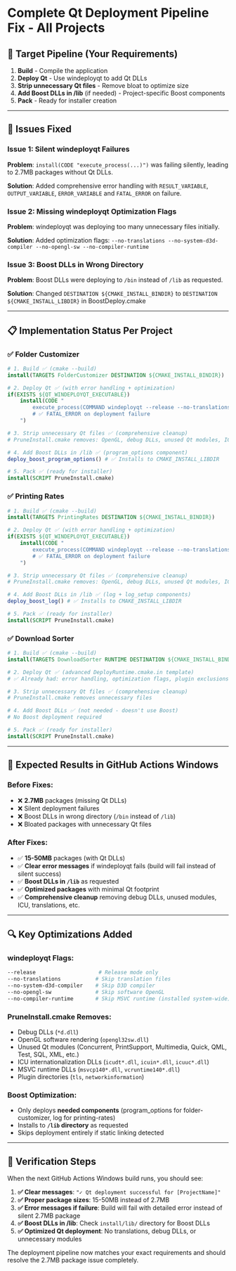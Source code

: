 # Complete Qt Deployment Pipeline Fix - All Projects

## 🎯 **Target Pipeline (Your Requirements)**

1. **Build** - Compile the application
2. **Deploy Qt** - Use windeployqt to add Qt DLLs
3. **Strip unnecessary Qt files** - Remove bloat to optimize size
4. **Add Boost DLLs in /lib** (if needed) - Project-specific Boost components
5. **Pack** - Ready for installer creation

---

## 🔧 **Issues Fixed**

### **Issue 1: Silent windeployqt Failures**

**Problem**: `install(CODE "execute_process(...)")` was failing silently, leading to 2.7MB packages without Qt DLLs.

**Solution**: Added comprehensive error handling with `RESULT_VARIABLE`, `OUTPUT_VARIABLE`, `ERROR_VARIABLE` and `FATAL_ERROR` on failure.

### **Issue 2: Missing windeployqt Optimization Flags**

**Problem**: windeployqt was deploying too many unnecessary files initially.

**Solution**: Added optimization flags: `--no-translations --no-system-d3d-compiler --no-opengl-sw --no-compiler-runtime`

### **Issue 3: Boost DLLs in Wrong Directory**

**Problem**: Boost DLLs were deploying to `/bin` instead of `/lib` as requested.

**Solution**: Changed `DESTINATION ${CMAKE_INSTALL_BINDIR}` to `DESTINATION ${CMAKE_INSTALL_LIBDIR}` in BoostDeploy.cmake

---

## 📋 **Implementation Status Per Project**

### **✅ Folder Customizer**

```cmake
# 1. Build ✅ (cmake --build)
install(TARGETS FolderCustomizer DESTINATION ${CMAKE_INSTALL_BINDIR})

# 2. Deploy Qt ✅ (with error handling + optimization)
if(EXISTS ${QT_WINDEPLOYQT_EXECUTABLE})
    install(CODE "
        execute_process(COMMAND windeployqt --release --no-translations ...)
        # ✅ FATAL_ERROR on deployment failure
    ")

# 3. Strip unnecessary Qt files ✅ (comprehensive cleanup)
# PruneInstall.cmake removes: OpenGL, debug DLLs, unused Qt modules, ICU, etc.

# 4. Add Boost DLLs in /lib ✅ (program_options component)
deploy_boost_program_options() # ✅ Installs to CMAKE_INSTALL_LIBDIR

# 5. Pack ✅ (ready for installer)
install(SCRIPT PruneInstall.cmake)
```

### **✅ Printing Rates**

```cmake
# 1. Build ✅ (cmake --build)
install(TARGETS PrintingRates DESTINATION ${CMAKE_INSTALL_BINDIR})

# 2. Deploy Qt ✅ (with error handling + optimization)
if(EXISTS ${QT_WINDEPLOYQT_EXECUTABLE})
    install(CODE "
        execute_process(COMMAND windeployqt --release --no-translations ...)
        # ✅ FATAL_ERROR on deployment failure
    ")

# 3. Strip unnecessary Qt files ✅ (comprehensive cleanup)
# PruneInstall.cmake removes: OpenGL, debug DLLs, unused Qt modules, ICU, etc.

# 4. Add Boost DLLs in /lib ✅ (log + log_setup components)
deploy_boost_log() # ✅ Installs to CMAKE_INSTALL_LIBDIR

# 5. Pack ✅ (ready for installer)
install(SCRIPT PruneInstall.cmake)
```

### **✅ Download Sorter**

```cmake
# 1. Build ✅ (cmake --build)
install(TARGETS DownloadSorter RUNTIME DESTINATION ${CMAKE_INSTALL_BINDIR})

# 2. Deploy Qt ✅ (advanced DeployRuntime.cmake.in template)
# ✅ Already had: error handling, optimization flags, plugin exclusions

# 3. Strip unnecessary Qt files ✅ (comprehensive cleanup)
# PruneInstall.cmake removes unnecessary files

# 4. Add Boost DLLs ✅ (not needed - doesn't use Boost)
# No Boost deployment required

# 5. Pack ✅ (ready for installer)
install(SCRIPT PruneInstall.cmake)
```

---

## 🚀 **Expected Results in GitHub Actions Windows**

### **Before Fixes:**

- ❌ **2.7MB** packages (missing Qt DLLs)
- ❌ Silent deployment failures
- ❌ Boost DLLs in wrong directory (`/bin` instead of `/lib`)
- ❌ Bloated packages with unnecessary Qt files

### **After Fixes:**

- ✅ **15-50MB** packages (with Qt DLLs)
- ✅ **Clear error messages** if windeployqt fails (build will fail instead of silent success)
- ✅ **Boost DLLs in `/lib`** as requested
- ✅ **Optimized packages** with minimal Qt footprint
- ✅ **Comprehensive cleanup** removing debug DLLs, unused modules, ICU, translations, etc.

---

## 🔍 **Key Optimizations Added**

### **windeployqt Flags:**

```bash
--release                    # Release mode only
--no-translations           # Skip translation files
--no-system-d3d-compiler    # Skip D3D compiler
--no-opengl-sw              # Skip software OpenGL
--no-compiler-runtime       # Skip MSVC runtime (installed system-wide)
```

### **PruneInstall.cmake Removes:**

- Debug DLLs (`*d.dll`)
- OpenGL software rendering (`opengl32sw.dll`)
- Unused Qt modules (Concurrent, PrintSupport, Multimedia, Quick, QML, Test, SQL, XML, etc.)
- ICU internationalization DLLs (`icudt*.dll`, `icuin*.dll`, `icuuc*.dll`)
- MSVC runtime DLLs (`msvcp140*.dll`, `vcruntime140*.dll`)
- Plugin directories (`tls`, `networkinformation`)

### **Boost Optimization:**

- Only deploys **needed components** (program_options for folder-customizer, log for printing-rates)
- Installs to **`/lib` directory** as requested
- Skips deployment entirely if static linking detected

---

## 🧪 **Verification Steps**

When the next GitHub Actions Windows build runs, you should see:

1. **✅ Clear messages**: `"✓ Qt deployment successful for [ProjectName]"`
2. **✅ Proper package sizes**: 15-50MB instead of 2.7MB
3. **✅ Error messages if failure**: Build will fail with detailed error instead of silent 2.7MB package
4. **✅ Boost DLLs in /lib**: Check `install/lib/` directory for Boost DLLs
5. **✅ Optimized Qt deployment**: No translations, debug DLLs, or unnecessary modules

The deployment pipeline now matches your exact requirements and should resolve the 2.7MB package issue completely.
